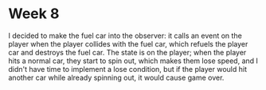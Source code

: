 # Week 8
I decided to make the fuel car into the observer: it calls an event on the player when the player collides with the fuel car, which refuels the player car and destroys the fuel car. The state is on the player; when the player hits a normal car, they start to spin out, which makes them lose speed, and I didn't have time to implement a lose condition, but if the player would hit another car while already spinning out, it would cause game over.